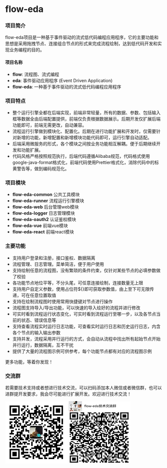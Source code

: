 # flow-eda

### 项目简介
flow-eda项目是一种基于事件驱动的流式低代码编程应用程序，它的主要功能和思想是采用拖拽节点、连接组合节点的形式来完成流程绘制，达到低代码开发和实现业务编程的目的。


#### 项目名称
- **flow**: 流程图、流式编程
- **eda**: 事件驱动应用程序 (Event Driven Application)
- **flow-eda**: 一种基于事件驱动的流式低代码编程应用程序


### 项目特点
- 整个运行引擎全都在后端实现，前端非常轻量，所有的数据、参数、包括输入框等数据全由后端配置提供，前端仅负责根据数据展示。后期开发仅扩展后端功能即可，前端无需更改，自动兼容。
- 流程运行引擎做到模块化、配置化。后期在进行功能扩展和开发时，仅需要针对新增的功能，新增配置和新增模块功能代码即可，运行引擎自动适配。
- 后端采用微服务的形式，各个模块之间按业务功能相互解耦。便于后期继续开发和功能扩展。
- 代码风格严格按照规范执行，后端代码遵循Alibaba规范，代码格式使用google-java-format格式化，前端代码使用Prettier格式化，消除代码中的标黄警告等，做到编码规范化。


### 项目模块
- **flow-eda-common** 公共工具模块
- **flow-eda-runner** 流程运行引擎模块
- **flow-eda-web**    后台管理web模块
- **flow-eda-logger** 日志管理模块
- **flow-eda-oauth2** 认证鉴权模块
- **flow-eda-vue**    前端vue模块
- **flow-eda-react**  前端react模块


### 主要功能
- 支持用户登录和注册，接口鉴权、数据隔离
- 流程管理、日志管理。菜单简洁，便于用户使用
- 支持绘制任意的流程图，没有繁琐的条件约束，仅针对某些节点的必填参数做了校验
- 各功能节点地位平等，不分头尾，可任意连接绘制，连接数量无上限
- 支持用户自定义参数，使用占位符${}即可获取参数值，由上至下可无限传递，可在任意位置取值
- 支持在绘制流程图时使用常用快捷键对节点进行操作
- 流程图支持导入/导出功能，可以快速的导入绘好的流程并进行修改
- 可实时看到流程运行状态变化，可实时看到流程运行至哪一步，以及各节点当前的状态、错误信息等
- 支持查看流程实时运行日志功能，可查看实时运行日志和历史运行日志，内含各个节点的输入输出参数
- 支持并发，流程采用并行运行的方式，会自动从流程中找出所有起始节点开始并行运行，数据隔离，互不干扰
- 提供了大量的流程图示例可供参考，每个功能节点都有对应的流程图示例

更多功能，等着你发现！


### 交流群
若需要技术支持或者想进行技术交流，可以扫码添加本人微信或者微信群，也可以进群提开发要求，我会尽可能进行扩展开发。欢迎进行技术交流！

![image](../img/weixin.jpg)
![image](../img/group.jpg)

